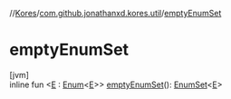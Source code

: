 //[Kores](../../index.md)/[com.github.jonathanxd.kores.util](index.md)/[emptyEnumSet](empty-enum-set.md)

# emptyEnumSet

[jvm]\
inline fun <[E](empty-enum-set.md) : [Enum](https://kotlinlang.org/api/latest/jvm/stdlib/kotlin/-enum/index.html)<[E](empty-enum-set.md)>> [emptyEnumSet](empty-enum-set.md)(): [EnumSet](https://docs.oracle.com/javase/8/docs/api/java/util/EnumSet.html)<[E](empty-enum-set.md)>
